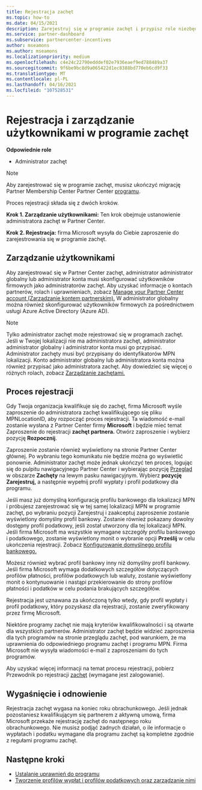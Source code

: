 ```yaml
---
title: Rejestracja zachęt
ms.topic: how-to
ms.date: 04/15/2021
description: Zarejestruj się w programie zachęt i przypisz role niezbędne do zarządzania użytkownikami. W tym artykule opisano proces rejestracji.
ms.service: partner-dashboard
ms.subservice: partnercenter-incentives
author: mseamons
ms.author: mseamons
ms.localizationpriority: medium
ms.openlocfilehash: c4e24c22790edddef02e7936eaef9ed788489a37
ms.sourcegitcommit: 9f6be9bc8d9a065422d1ec8388bd770eb6cd9f33
ms.translationtype: MT
ms.contentlocale: pl-PL
ms.lasthandoff: 04/16/2021
ms.locfileid: "107528531"
---
```

# <a name="enrollment-and-user-management-in-the-incentives-program"></a>Rejestracja i zarządzanie użytkownikami w programie zachęt

**Odpowiednie role**

- Administrator zachęt

>[!NOTE]
>Aby zarejestrować się w programie zachęt, musisz ukończyć migrację Partner Membership Center Partner Center [programu](prepare-pmc-pc-migration.md).

Proces rejestracji składa się z dwóch kroków.

**Krok 1. Zarządzanie użytkownikami:** Ten krok obejmuje ustanowienie administratora zachęt w Partner Center.

**Krok 2. Rejestracja:** firma Microsoft wysyła do Ciebie zaproszenie do zarejestrowania się w programie zachęt.

## <a name="user-management"></a>Zarządzanie użytkownikami

Aby zarejestrować się w Partner Center zachęt, administrator administrator globalny lub administrator konta musi skonfigurować użytkowników firmowych jako administratorów zachęt. Aby uzyskać informacje o kontach partnerów, rolach i uprawnieniach, zobacz [Manage your Partner Center account (Zarządzanie kontem partnerskim).](partner-center-account-setup.md) W administrator globalny można również skonfigurować użytkowników firmowych za pośrednictwem usługi Azure Active Directory (Azure AD).

>[!NOTE]
>Tylko administrator zachęt może rejestrować się w programach zachęt. Jeśli w Twojej lokalizacji nie ma administratora zachęt, administrator administrator globalny i administrator konta musi go przypisać. Administrator zachęty musi być przypisany do identyfikatorów MPN lokalizacji. Konto administrator globalny lub administratora konta można również przypisać jako administratora zachęt. Aby dowiedzieć się więcej o różnych rolach, zobacz [Zarządzanie zachętami.](permissions-overview.md#manage-incentives)

## <a name="enrollment-process"></a>Proces rejestracji

Gdy Twoja organizacja kwalifikuje się do zachęt, firma Microsoft wyśle zaproszenie do administratora zachęt kwalifikującego się pliku MPNLocationID, aby rozpocząć proces rejestracji. Ta wiadomość e-mail zostanie wysłana z Partner Center firmy **Microsoft** i będzie mieć temat Zaproszenie do rejestracji **zachęt partnera.** Otwórz zaproszenie i wybierz pozycję **Rozpocznij**.

Zaproszenie zostanie również wyświetlony na stronie Partner Center głównej. Po wybraniu tego komunikatu nie będzie można go wyświetlić ponownie. Administrator zachęt może jednak ukończyć ten proces, logując się  do pulpitu nawigacyjnego Partner Center i wybierając pozycję [Przegląd](https://partner.microsoft.com/dashboard/) w obszarze **Zachęty** na lewym pasku nawigacyjnym. Wybierz **pozycję Zarejestruj,** a następnie wypełnij profil wypłaty i profil podatkowy dla programu.

Jeśli masz już domyślną konfigurację profilu bankowego dla lokalizacji MPN i próbujesz zarejestrować się w  tej samej lokalizacji MPN w programie zachęt, po wybraniu pozycji Zarejestruj i zaakceptuj zaproszenie zostanie wyświetlony domyślny profil bankowy. Zostanie również pokazany dowolny dostępny profil podatkowy, jeśli został utworzony dla tej lokalizacji MPN. Jeśli firma Microsoft ma wszystkie wymagane szczegóły profilu bankowego i podatkowego, zostanie wyświetlony monit o wybranie opcji **Prześlij** w celu ukończenia rejestracji. Zobacz [Konfigurowanie domyślnego profilu bankowego.](incentives-create-and-manage-your-payout-and-tax-profiles.md#set-up-a-default-bank-profile)

Możesz również wybrać profil bankowy inny niż domyślny profil bankowy. Jeśli firma Microsoft wymaga dodatkowych szczegółów dotyczących profilów płatności,  profilów podatkowych lub  waluty, zostanie wyświetlony monit o kontynuowanie i nastąpi przekierowanie do strony profilów płatności i podatków w celu podania brakujących szczegółów. 

Rejestracja jest uznawana za ukończoną tylko wtedy, gdy profil wypłaty i profil podatkowy, który pozyskasz dla rejestracji, zostanie zweryfikowany przez firmę Microsoft.

Niektóre programy zachęt nie mają kryteriów kwalifikowalności i są otwarte dla wszystkich partnerów. Administrator zachęt będzie widzieć zaproszenia dla tych programów na stronie przeglądu zachęt, pod warunkiem, że ma uprawnienia do odpowiedniego programu zachęt i programu MPN. Firma Microsoft nie wysyła wiadomości e-mail z zaproszeniami do tych programów.

Aby uzyskać więcej informacji na temat procesu rejestracji, pobierz Przewodnik po rejestracji [zachęt](https://partner.microsoft.com/resources/detail/partner-center-incentives-enrollment-pdf) (wymagane jest zalogowanie).

## <a name="expiration-and-renewal"></a>Wygaśnięcie i odnowienie

Rejestracja zachęt wygasa na koniec roku obrachunkowego. Jeśli jednak pozostaniesz kwalifikującym się partnerem z aktywną umową, firma Microsoft przekaże rejestrację zachęt do następnego roku obrachunkowego. Nie musisz podjąć żadnych działań, o ile informacje o wypłatach i podatku wymagane dla programu zachęt są kompletne zgodnie z regułami programu zachęt.

## <a name="next-steps"></a>Następne kroki

- [Ustalanie uprawnień do programu](incentives-determined-your-program-eligibility.md)
- [Tworzenie profilów wypłat i profilów podatkowych oraz zarządzanie nimi](incentives-create-and-manage-your-payout-and-tax-profiles.md)

